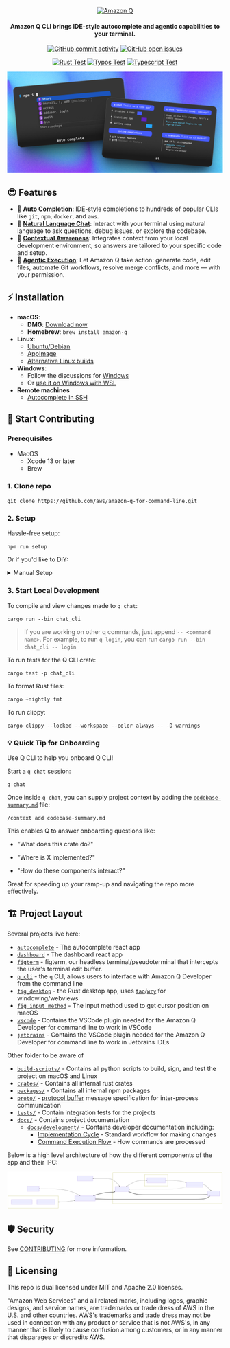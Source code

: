 <p align="center">
  <a href="https://docs.aws.amazon.com/amazonq/latest/qdeveloper-ug/command-line-installing.html">
    <picture>
      <img src="./.github/media/amazon-q-logo.avif" alt="Amazon Q"
        width="200px"
      >
    </picture>
  </a>
</p>

<h4 align="center">
  Amazon Q CLI brings IDE-style autocomplete and agentic capabilities to your terminal.
</h4>


<div align="center">
  <a href="https://github.com/aws/amazon-q-developer-cli/graphs/commit-activity"><img alt="GitHub commit activity" src="https://img.shields.io/github/commit-activity/m/aws/amazon-q-developer-cli"/></a>
  <a href="https://github.com/aws/amazon-q-developer-cli/issues"><img alt="GitHub open issues" src="https://img.shields.io/github/issues/aws/amazon-q-developer-cli"/></a>
</div>


<div align="center">

[![Rust Test](https://github.com/aws/amazon-q-developer-cli/actions/workflows/rust.yml/badge.svg)](https://github.com/aws/amazon-q-developer-cli/actions/workflows/rust.yml)
[![Typos Test](https://github.com/aws/amazon-q-developer-cli/actions/workflows/typos.yml/badge.svg)](https://github.com/aws/amazon-q-developer-cli/actions/workflows/typos.yml)
[![Typescript Test](https://github.com/aws/amazon-q-developer-cli/actions/workflows/typescript.yml/badge.svg)](https://github.com/aws/amazon-q-developer-cli/actions/workflows/typescript.yml)
</div>

<p align="center">
  <a href="https://docs.aws.amazon.com/amazonq/latest/qdeveloper-ug/command-line-installing.html">
    <picture>
      <img src="./.github/media/amazon-q-cli-features.jpeg" alt="Amazon Q CLI Features"
      >
    </picture>
  </a>
</p>

## 😍 Features
-   🔮 [**Auto Completion**](https://docs.aws.amazon.com/amazonq/latest/qdeveloper-ug/command-line-autocomplete.html): IDE-style completions to hundreds of popular CLIs like `git`, `npm`, `docker`, and `aws`.
-   💬 [**Natural Language Chat**](https://docs.aws.amazon.com/amazonq/latest/qdeveloper-ug/command-line-chat.html): Interact with your terminal using natural language to ask questions, debug issues, or explore the codebase.
-   🧠 [**Contextual Awareness**](https://docs.aws.amazon.com/amazonq/latest/qdeveloper-ug/command-line-chat.html#command-line-chat-context-integration): Integrates context from your local development environment, so answers are tailored to your specific code and setup.
-   🤖 [**Agentic Execution**](https://docs.aws.amazon.com/amazonq/latest/qdeveloper-ug/command-line-autocomplete.html): Let Amazon Q take action: generate code, edit files, automate Git workflows, resolve merge conflicts, and more — with your permission.

## ⚡️ Installation

- **macOS**:
  - **DMG**: [Download now](https://desktop-release.q.us-east-1.amazonaws.com/latest/Amazon%20Q.dmg)
  - **Homebrew**: `brew install amazon-q`
- **Linux**:
  - [Ubuntu/Debian](https://docs.aws.amazon.com/amazonq/latest/qdeveloper-ug/command-line-installing.html#command-line-installing-ubuntu)
  - [AppImage](https://docs.aws.amazon.com/amazonq/latest/qdeveloper-ug/command-line-installing.html#command-line-installing-appimage)
  - [Alternative Linux builds](https://docs.aws.amazon.com/amazonq/latest/qdeveloper-ug/command-line-installing.html#command-line-installing-alternative-linux)
- **Windows**:
  - Follow the discussions for
    [Windows](https://github.com/aws/q-command-line-discussions/discussions/15)
  - Or [use it on Windows with WSL](https://docs.aws.amazon.com/amazonq/latest/qdeveloper-ug/command-line-installing.html#command-line-installing-windows)
- **Remote machines**
  - [Autocomplete in SSH](https://docs.aws.amazon.com/amazonq/latest/qdeveloper-ug/command-line-autocomplete-ssh.html)


## 🚀 Start Contributing

### Prerequisites

- MacOS
  - Xcode 13 or later
  - Brew

### 1. Clone repo

```shell
git clone https://github.com/aws/amazon-q-for-command-line.git
```

### 2. Setup
Hassle-free setup:
```shell
npm run setup
```

Or if you'd like to DIY:

<details>
<summary>Manual Setup</summary>
<div>

### 1. Install platform dependencies

For Debian/Ubuntu:

```shell
sudo apt update
sudo apt install build-essential pkg-config jq dpkg curl wget cmake clang libssl-dev libgtk-3-dev libayatana-appindicator3-dev librsvg2-dev libdbus-1-dev libwebkit2gtk-4.1-dev libjavascriptcoregtk-4.1-dev valac libibus-1.0-dev libglib2.0-dev sqlite3 libxdo-dev protobuf-compiler
```
### 2. Install Rust toolchain using [Rustup](https://rustup.rs):

```shell
curl --proto '=https' --tlsv1.2 -sSf https://sh.rustup.rs | sh
rustup default stable
```

For pre-commit hooks, the following commands are required:

```shell
rustup toolchain install nightly
cargo install typos-cli
```

For MacOS development make sure the right targets are installed:

```shell
rustup target add x86_64-apple-darwin
rustup target add aarch64-apple-darwin
```

### 3. Setup Python and Node using [`mise`](https://mise.jdx.dev)

Add mise integrations to your shell:

For zsh:
```shell
echo 'eval "$(mise activate zsh)"' >> "${ZDOTDIR-$HOME}/.zshrc"
```

For bash:
```shell
echo 'eval "$(mise activate bash)"' >> ~/.bashrc
```

For fish:
```shell
echo 'mise activate fish | source' >> ~/.config/fish/config.fish
```

Install the Python and Node toolchains using:

```shell
mise trust
mise install
```

### 4. Setup precommit hooks

Run `pnpm` in root directory to add pre-commit hooks:

```shell
pnpm install --ignore-scripts
```

</div>
</details>


### 3. Start Local Development
To compile and view changes made to `q chat`:

```shell
cargo run --bin chat_cli
```

> If you are working on other q commands, just append `-- <command name>`. For example, to run `q login`, you can run `cargo run --bin chat_cli -- login`

To run tests for the Q CLI crate:

```shell
cargo test -p chat_cli
```

To format Rust files:

```shell
cargo +nightly fmt
```

To run clippy:

```shell
cargo clippy --locked --workspace --color always -- -D warnings
```



### 💡 Quick Tip for Onboarding

Use Q CLI to help you onboard Q CLI! 

Start a `q chat` session:

```shell
q chat
```

Once inside `q chat`, you can supply project context by adding the [`codebase-summary.md`](codebase-summary.md) file:

```shell
/context add codebase-summary.md
```

This enables Q to answer onboarding questions like:

- "What does this crate do?"

- "Where is X implemented?"

- "How do these components interact?"

Great for speeding up your ramp-up and navigating the repo more effectively.




## 🏗️ Project Layout

Several projects live here:

- [`autocomplete`](packages/autocomplete/) - The autocomplete react app
- [`dashboard`](packages/dashboard-app/) - The dashboard react app
- [`figterm`](crates/figterm/) - figterm, our headless terminal/pseudoterminal that
  intercepts the user's terminal edit buffer.
- [`q_cli`](crates/q_cli/) - the `q` CLI, allows users to interface with Amazon Q Developer from
  the command line
- [`fig_desktop`](crates/fig_desktop/) - the Rust desktop app, uses
  [`tao`](https://docs.rs/tao/latest/tao/)/[`wry`](https://docs.rs/wry/latest/wry/)
  for windowing/webviews
- [`fig_input_method`](crates/fig_input_method/) - The input method used to get cursor
  position on macOS
- [`vscode`](extensions/vscode/) - Contains the VSCode plugin needed
  for the Amazon Q Developer for command line to work in VSCode
- [`jetbrains`](extensions/jetbrains/) - Contains the VSCode plugin
  needed for the Amazon Q Developer for command line to work in Jetbrains IDEs

Other folder to be aware of

- [`build-scripts/`](build-scripts/) - Contains all python scripts to build,
  sign, and test the project on macOS and Linux
- [`crates/`](crates/) - Contains all internal rust crates
- [`packages/`](packages/) - Contains all internal npm packages
- [`proto/`](proto/) -
  [protocol buffer](https://developers.google.com/protocol-buffers/) message
  specification for inter-process communication
- [`tests/`](tests/) - Contain integration tests for the projects
- [`docs/`](docs/) - Contains project documentation
  - [`docs/development/`](docs/development/) - Contains developer documentation including:
    - [Implementation Cycle](docs/development/implementation-cycle.md) - Standard workflow for making changes
    - [Command Execution Flow](docs/development/command-execution-flow.md) - How commands are processed

Below is a high level architecture of how the different components of the app and
their IPC:

![architecture](docs/assets/architecture.svg)




## 🛡️ Security

See [CONTRIBUTING](CONTRIBUTING.md#security-issue-notifications) for more information.

## 📜 Licensing

This repo is dual licensed under MIT and Apache 2.0 licenses.

"Amazon Web Services" and all related marks, including logos, graphic designs, and service names, are trademarks or trade dress of AWS in the U.S. and other countries. AWS's trademarks and trade dress may not be used in connection with any product or service that is not AWS's, in any manner that is likely to cause confusion among customers, or in any manner that disparages or discredits AWS.